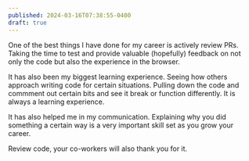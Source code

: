 ```yaml
---
published: 2024-03-16T07:38:55-0400
draft: true
---
```


One of the best things I have done for my career is actively review PRs. Taking the time to test and provide valuable (hopefully) feedback on not only the code but also the experience in the browser.

It has also been my biggest learning experience. Seeing how others approach writing code for certain situations. Pulling down the code and commment out certain bits and see it break or function differently. It is always a learning experience.

It has also helped me in my communication. Explaining why you did something a certain way is a very important skill set as you grow your career.

Review code, your co-workers will also thank you for it.
